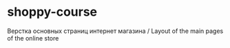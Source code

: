 # shoppy-course

Верстка основных страниц интернет магазина / Layout of the main pages of the online store
